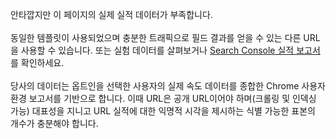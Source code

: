 안타깝지만 이 페이지의 실제 실적 데이터가 부족합니다.<br><br> 동일한 템플릿이 사용되었으며 충분한 트래픽으로 필드 결과를 얻을 수 있는 다른 URL을 사용할 수 있습니다. 또는 실험 데이터를 살펴보거나 [Search Console 실적 보고서](https://support.google.com/webmasters/answer/7576553?hl=en&ref_topic=9384513)를 확인하세요.<br><br> 당사의 데이터는 옵트인을 선택한 사용자의 실제 속도 데이터를 종합한 Chrome 사용자 환경 보고서를 기반으로 합니다. 이때 URL은 공개 URL이어야 하며(크롤링 및 인덱싱 가능) 대표성을 지니고 URL 실적에 대한 익명적 시각을 제시하는 식별 가능한 표본의 개수가 충분해야 합니다.
